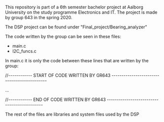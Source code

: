 This repository is part of a 6th semester bachelor project at Aalborg University on the study programme Electronics and IT. The project is made by group 643 in the spring 2020.


The DSP project can be found under "Final_project/Bearing_analyzer"

The code written by the group can be seen in these files:

  * main.c
  * I2C_funcs.c

In main.c it is only the code between these lines that are written by the group:

//------------	START OF CODE WRITTEN BY GR643	---------------------------------------------

...

//------------	END OF CODE WRITTEN BY GR643	---------------------------------------------

The rest of the files are libraries and system files used by the DSP
